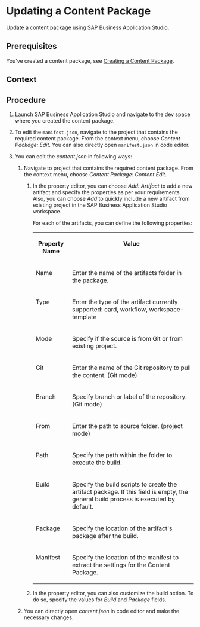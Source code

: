 <!-- loiode85e4f7a6e744ac979a398be857c111 -->

# Updating a Content Package

Update a content package using SAP Business Application Studio.



<a name="loiode85e4f7a6e744ac979a398be857c111__prereq_asx_vwy_wkb"/>

## Prerequisites

You’ve created a content package, see [Creating a Content Package](creating-a-content-package-9027b86.md).



<a name="loiode85e4f7a6e744ac979a398be857c111__context_cgn_5f5_xkb"/>

## Context



<a name="loiode85e4f7a6e744ac979a398be857c111__steps_dgn_5f5_xkb"/>

## Procedure

1.  Launch SAP Business Application Studio and navigate to the dev space where you created the content package.

2.  To edit the `manifest.json`, navigate to the project that contains the required content package. From the context menu, choose *Content Package: Edit*. You can also directly open `manifest.json` in code editor.

3.  You can edit the *content.json* in following ways:

    1.  Navigate to project that contains the required content package. From the context menu, choose *Content Package: Content Edit*.

        1.  In the property editor, you can choose *Add: Artifact* to add a new artifact and specify the properties as per your requirements. Also, you can choose *Add* to quickly include a new artifact from existing project in the SAP Business Application Studio workspace.

            For each of the artifacts, you can define the following properties:


            <table>
            <tr>
            <th valign="top">

            Property Name


            
            </th>
            <th valign="top">

            Value


            
            </th>
            </tr>
            <tr>
            <td valign="top">
            
            Name


            
            </td>
            <td valign="top">
            
            Enter the name of the artifacts folder in the package.


            
            </td>
            </tr>
            <tr>
            <td valign="top">
            
            Type


            
            </td>
            <td valign="top">
            
            Enter the type of the artifact currently supported: card, workflow, workspace-template


            
            </td>
            </tr>
            <tr>
            <td valign="top">
            
            Mode


            
            </td>
            <td valign="top">
            
            Specify if the source is from Git or from existing project.


            
            </td>
            </tr>
            <tr>
            <td valign="top">
            
            Git


            
            </td>
            <td valign="top">
            
            Enter the name of the Git repository to pull the content. \(Git mode\)


            
            </td>
            </tr>
            <tr>
            <td valign="top">
            
            Branch


            
            </td>
            <td valign="top">
            
            Specify branch or label of the repository. \(Git mode\)


            
            </td>
            </tr>
            <tr>
            <td valign="top">
            
            From


            
            </td>
            <td valign="top">
            
            Enter the path to source folder. \(project mode\)


            
            </td>
            </tr>
            <tr>
            <td valign="top">
            
            Path


            
            </td>
            <td valign="top">
            
            Specify the path within the folder to execute the build.


            
            </td>
            </tr>
            <tr>
            <td valign="top">
            
            Build


            
            </td>
            <td valign="top">
            
            Specify the build scripts to create the artifact package. If this field is empty, the general build process is executed by default.


            
            </td>
            </tr>
            <tr>
            <td valign="top">
            
            Package


            
            </td>
            <td valign="top">
            
            Specify the location of the artifact's package after the build.


            
            </td>
            </tr>
            <tr>
            <td valign="top">
            
            Manifest


            
            </td>
            <td valign="top">
            
            Specify the location of the manifest to extract the settings for the Content Package.


            
            </td>
            </tr>
            </table>
            
        2.  In the property editor, you can also customize the build action. To do so, specify the values for *Build* and *Package* fields.


    2.  You can directly open *content.json* in code editor and make the necessary changes.



